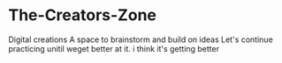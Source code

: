 # The-Creators-Zone
Digital creations
A space to brainstorm and build on ideas
Let's continue practicing unitil weget better at it.
i think it's getting better
